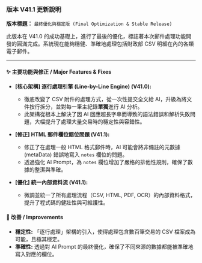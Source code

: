 ### 版本 V41.1 更新說明

**版本標題：** `最終優化與穩定版 (Final Optimization & Stable Release)`

此版本在 V41.0 的成功基礎上，進行了最後的優化，標誌著本次郵件處理功能開發的圓滿完成。系統現在能夠穩健、準確地處理包括財政部 CSV 明細在內的各類電子郵件。

---

#### ✨ 主要功能與修正 / Major Features & Fixes

* **[核心架構] 逐行處理引擎 (Line-by-Line Engine) (V41.0):**
    * 徹底改變了 CSV 附件的處理方式，從一次性提交全文給 AI，升級為將文件按行拆分，並對每一筆主紀錄**單獨**進行 AI 分析。
    * 此架構從根本上解決了因 AI 回應超長字串而導致的語法錯誤和解析失敗問題，大幅提升了處理大量交易時的穩定性與容錯性。

* **[修正] HTML 郵件欄位錯位問題 (V41.1):**
    * 修正了在處理一般 HTML 格式郵件時，AI 可能會將非備註的元數據 (metaData) 錯誤地寫入 `notes` 欄位的問題。
    * 透過強化 AI Prompt，為 `notes` 欄位增加了嚴格的排他性規則，確保了數據的整潔與準確。

* **[優化] 統一內部資料流 (V41.1):**
    * 微調並統一了所有處理流程（CSV, HTML, PDF, OCR）的內部資料格式，提升了程式碼的健壯性與可維護性。

#### 🚀 改善 / Improvements

* **穩定性:** 「逐行處理」架構的引入，使得處理包含數百筆交易的 CSV 檔案成為可能，且極其穩定。
* **準確性:** 透過對 AI Prompt 的最終優化，確保了不同來源的數據都能被準確地寫入對應的欄位。
